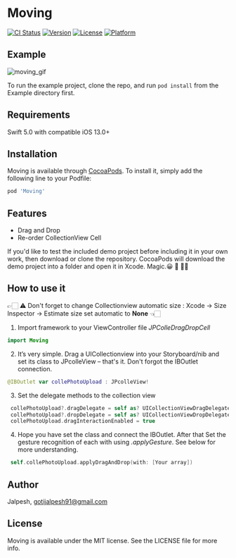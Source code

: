 # Moving

[![CI Status](https://img.shields.io/travis/Jalpesh/Moving.svg?style=flat)](https://travis-ci.org/Jalpesh/Moving)
[![Version](https://img.shields.io/cocoapods/v/Moving.svg?style=flat)](https://cocoapods.org/pods/Moving)
[![License](https://img.shields.io/cocoapods/l/Moving.svg?style=flat)](https://cocoapods.org/pods/Moving)
[![Platform](https://img.shields.io/cocoapods/p/Moving.svg?style=flat)](https://cocoapods.org/pods/Moving)

## Example

![moving_gif](https://user-images.githubusercontent.com/41320147/137282689-cdb020ff-2507-4860-abaf-d1631c2ecd91.gif)



To run the example project, clone the repo, and run `pod install` from the Example directory first.

## Requirements

Swift 5.0 with compatible iOS 13.0+

## Installation

Moving is available through [CocoaPods](https://cocoapods.org). To install
it, simply add the following line to your Podfile:

```ruby
pod 'Moving'
```
Features
---
* Drag and Drop
* Re-order CollectionView Cell

If you'd like to test the included demo project before including it in your own work, then download or clone the repository. CocoaPods will download the demo project into a folder and open it in Xcode. Magic.😀 🥳 👍🏻

How to use it
---

👉🏻 ⚠️  Don't forget to change Collectionview automatic size : Xcode -> Size Inspector -> Estimate size set automatic to **None**   👈🏻


1. Import framework to your ViewController file _JPColleDragDropCell_

```Swift
import Moving
```

2. It’s very simple. Drag a UICollectionview into your Storyboard/nib and set its class to JPcolleView – that's it.
    Don't forgot the IBOutlet connection.
    
 ```Swift
 @IBOutlet var collePhotoUpload : JPcolleView!
 ```
 
3. Set the delegate methods to the collection view 

```Swift
 collePhotoUpload?.dragDelegate = self as? UICollectionViewDragDelegate
 collePhotoUpload?.dropDelegate = self as? UICollectionViewDropDelegate
 collePhotoUpload.dragInteractionEnabled = true
```

4. Hope you have set the class and connect the IBOutlet. 
    After that Set the gesture recognition of each with using _.applyGesture_. See below for more understanding.
    
```Swift
 self.collePhotoUpload.applyDragAndDrop(with: [Your array])
 ```

## Author

Jalpesh, gotijalpesh91@gmail.com

## License

Moving is available under the MIT license. See the LICENSE file for more info.
